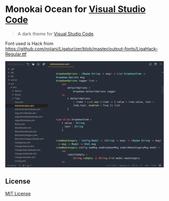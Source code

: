 # Monokai Ocean for [Visual Studio Code](http://code.visualstudio.com)

> A dark theme for [Visual Studio Code](http://code.visualstudio.com).

Font used is Hack from https://github.com/rojiani/Ligaturizer/blob/master/output-fonts/LigaHack-Regular.ttf

![](https://raw.githubusercontent.com/rofrol/monokai-ocean/master/screenshot.png)

## License

[MIT License](./LICENSE)